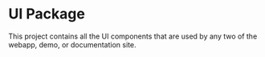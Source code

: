 # UI Package

This project contains all the UI components that are used by any two of the webapp, demo, or documentation site.